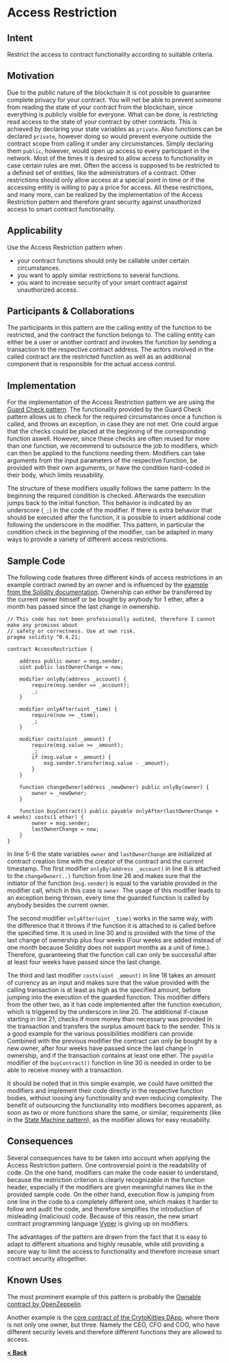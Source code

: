 # Access Restriction

## Intent

Restrict the access to contract functionality according to suitable criteria.

## Motivation

Due to the public nature of the blockchain it is not possible to guarantee complete privacy for your contract. You will not be able to prevent someone from reading the state of your contract from the blockchain, since everything is publicly visible for everyone. What can be done, is restricting read access to the state of your contract by other contracts. This is achieved by declaring your state variables as `private`. Also functions can be declared `private`, however doing so would prevent everyone outside the contract scope from calling it under any circumstances. Simply declaring them `public`, however, would open up access to every participant in the network. Most of the times it is desired to allow access to functionality in case certain rules are met. Often the access is supposed to be restricted to a defined set of entities, like the administrators of a contract. Other restrictions should only allow access at a special point in time or if the accessing entity is willing to pay a price for access. All these restrictions, and many more, can be realized by the implementation of the Access Restriction pattern and therefore grant security against unauthorized access to smart contract functionality.

## Applicability

Use the Access Restriction pattern when
* your contract functions should only be callable under certain circumstances.
* you want to apply similar restrictions to several functions.
* you want to increase security of your smart contract against unauthorized access.

## Participants & Collaborations

The participants in this pattern are the calling entity of the function to be restricted, and the contract the function belongs to. The calling entity can either be a user or another contract and invokes the function by sending a transaction to the respective contract address. The actors involved in the called contract are the restricted function as well as an additional component that is responsible for the actual access control. 

## Implementation

For the implementation of the Access Restriction pattern we are using the [Guard Check pattern](./guard_check.md). The functionality provided by the Guard Check pattern allows us to check for the required circumstances once a function is called, and throws an exception, in case they are not met. One could argue that the checks could be placed at the beginning of the corresponding function aswell. However, since these checks are often reused for more than one function, we recommend to outsource the job to modifiers, which can then be applied to the functions needing them. Modifiers can take arguments from the input parameters of the respective function, be provided with their own arguments, or have the condition hard-coded in their body, which limits reusability.

The structure of these modifiers usually follows the same pattern: In the beginning the required condition is checked. Afterwards the execution jumps back to the initial function. This behavior is indicated by an underscore (`_;`) in the code of the modifier. If there is extra behavior that should be executed after the function, it is possible to insert additional code following the underscore in the modifier. This pattern, in particular the condition check in the beginning of the modifier, can be adapted in many ways to provide a variety of different access restrictions.  

## Sample Code

The following code features three different kinds of access restrictions in an example contract owned by an owner and is influenced by the [example from the Solidity documentation](http://solidity.readthedocs.io/en/v0.4.21/common-patterns.html#restricting-access). Ownership can either be transferred by the current owner himself or be bought by anybody for 1 ether, after a month has passed since the last change in ownership.  
```Solidity
// This code has not been professionally audited, therefore I cannot make any promises about
// safety or correctness. Use at own risk.
pragma solidity ^0.4.21;

contract AccessRestriction {

    address public owner = msg.sender;
    uint public lastOwnerChange = now;
    
    modifier onlyBy(address _account) {
        require(msg.sender == _account);
        _;
    }
    
    modifier onlyAfter(uint _time) {
        require(now >= _time);
        _;
    }
    
    modifier costs(uint _amount) {
        require(msg.value >= _amount);
        _;
        if (msg.value > _amount) {
            msg.sender.transfer(msg.value - _amount);
        }
    }
    
    function changeOwner(address _newOwner) public onlyBy(owner) {
        owner = _newOwner;
    }
    
    function buyContract() public payable onlyAfter(lastOwnerChange + 4 weeks) costs(1 ether) {
        owner = msg.sender;
        lastOwnerChange = now;
    }
}
```

In line 5-6 the state variables `owner` and `lastOwnerChange` are initialized at contract creation time with the creator of the contract and the current timestamp. The first modifier `onlyBy(address _account)` in line 8 is attached to the `changeOwner(..)` function from line 26 and makes sure that the initiator of the function (`msg.sender`) is equal to the variable provided in the modifier call, which in this case is `owner`. The usage of this modifier leads to an exception being thrown, every time the guarded function is called by anybody besides the current owner.

The second modifier `onlyAfter(uint _time)` works in the same way, with the difference that it throws if the function it is attached to is called before the specified time. It is used in line 30 and is provided with the time of the last change of ownership plus four weeks (Four weeks are added instead of one month because Solidity does not support months as a unit of time.). Therefore, guaranteeing that the function call can only be successful after at least four weeks have passed since the last change.

The third and last modifier `costs(uint _amount)` in line 18 takes an amount of currency as an input and makes sure that the value provided with the calling transaction is at least as high as the specified amount, before jumping into the execution of the guarded function. This modifier differs from the other two, as it has code implemented after the function execution, which is triggered by the underscore in line 20. The additional if-clause starting in line 21, checks if more money than necessary was provided in the transaction and transfers the surplus amount back to the sender. This is a good example for the various possibilities modifiers can provide. Combined with the previous modifier the contract can only be bought by a new owner, after four weeks have passed since the last change in ownership, and if the transaction contains at least one ether. The `payable` modifier of the `buyContract()` function in line 30 is needed in order to be able to receive money with a transaction.

It should be noted that in this simple example, we could have omitted the modifiers and implement their code directly in the respective function bodies, without loosing any functionality and even reducing complexity. The benefit of outsourcing the functionality into modifiers becomes apparent, as soon as two or more functions share the same, or similar, requirements (like in the [State Machine pattern](./state_machine.md)), as the modifier allows for easy reusability.

## Consequences

Several consequences have to be taken into account when applying the Access Restriction pattern. One controversial point is the readability of code. On the one hand, modifiers can make the code easier to understand, because the restriction criterion is clearly recognizable in the function header, especially if the modifiers are given meaningful names like in the provided sample code. On the other hand, execution flow is jumping from one line in the code to a completely different one, which makes it harder to follow and audit the code, and therefore simplifies the introduction of misleading (malicious) code. Because of this reason, the new smart contract programming language [Vyper](https://viper.readthedocs.io/en/latest/) is giving up on modifiers.

The advantages of the pattern are drawn from the fact that it is easy to adapt to different situations and highly reusable, while still providing a secure way to limit the access to functionality and therefore increase smart contract security altogether.
 
## Known Uses
The most prominent example of this pattern is probably the [Ownable contract by OpenZeppelin](https://github.com/OpenZeppelin/openzeppelin-contracts/blob/master/contracts/access/Ownable.sol).

Another example is the [core contract of the CrytoKitties DApp](https://etherscan.io/address/0x06012c8cf97bead5deae237070f9587f8e7a266d\#code), where there is not only one owner, but three. Namely the CEO, CFO and COO, who have different security levels and therefore different functions they are allowed to access.   

[**< Back**](https://fravoll.github.io/solidity-patterns/)
